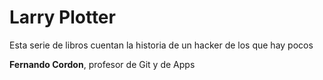 # Larry Plotter

Esta serie de libros cuentan la historia de un hacker de los que hay pocos

**Fernando Cordon**, profesor de Git y de Apps
